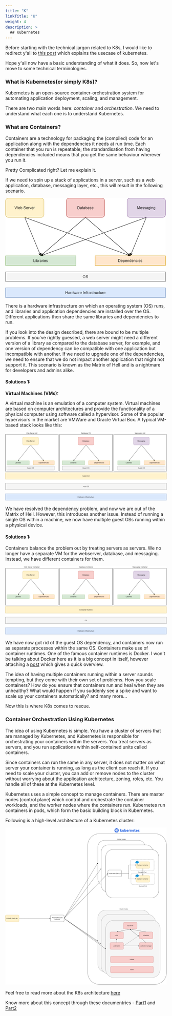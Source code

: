 ```yaml
---
title: "K"
linkTitle: "K"
weight: 4
description: >
  ## Kubernetes
---
```


Before starting with the technical jargon related to K8s, I would like to redirect y'all to [this post](https://www.linkedin.com/posts/stevenouri_mlops-devops-activity-6857456996527022080-TBeF) which explains the usecase of kubernetes.

Hope y'all now have a basic understanding of what it does. So, now let's move to some technical terminologies.

### What is Kubernetes(or simply K8s)?

Kubernetes is an open-source container-orchestration system for automating application deployment, scaling, and management.

There are two main words here: *container* and *orchestration*. We need to understand what each one is to understand Kubernetes.

### What are Containers?

Containers are a technology for packaging the (compiled) code for an application along with the dependencies it needs at run time. Each container that you run is repeatable; the standardisation from having dependencies included means that you get the same behaviour wherever you run it.

Pretty Complicated right? Let me explain it.

If we need to spin up a stack of applications in a server, such as a web application, database, messaging layer, etc., this will result in the following scenario.

![](1.png)

There is a hardware infrastructure on which an operating system (OS) runs, and libraries and application dependencies are installed over the OS. Different applications then share the same libraries and dependencies to run.

If you look into the design described, there are bound to be multiple problems. If you’ve rightly guessed, a web server might need a different version of a library as compared to the database server, for example, and one version of dependency can be compatible with one application but incompatible with another. If we need to upgrade one of the dependencies, we need to ensure that we do not impact another application that might not support it. This scenario is known as the Matrix of Hell and is a nightmare for developers and admins alike.

#### Solutions 1:

**Virtual Machines (VMs):**

A virtual machine is an emulation of a computer system. Virtual machines are based on computer architectures and provide the functionality of a physical computer using software called a hypervisor. Some of the popular hypervisors in the market are VMWare and Oracle Virtual Box. A typical VM-based stack looks like this:

![](2.png)

We have resolved the dependency problem, and now we are out of the Matrix of Hell. However, this introduces another issue. Instead of running a single OS within a machine, we now have multiple guest OSs running within a physical device.

#### Solutions 1:

Containers balance the problem out by treating servers as servers. We no longer have a separate VM for the webserver, database, and messaging. Instead, we have different containers for them.

![](3.png)

We have now got rid of the guest OS dependency, and containers now run as separate processes within the same OS. Containers make use of container runtimes. One of the famous container runtimes is Docker. I won't be talking about Docker here as it is a big concept in itself, however attaching a [post](https://www.linkedin.com/posts/stevenouri_buildwithai-programming-activity-6857289563795279872-ol7s?utm_source=linkedin_share&utm_medium=member_desktop_web) which gives a quick overview.

The idea of having multiple containers running within a server sounds tempting, but they come with their own set of problems. How you scale containers? How do you ensure that containers run and heal when they are unhealthy? What would happen if you suddenly see a spike and want to scale up your containers automatically? and many more...

Now this is where K8s comes to rescue.

### Container Orchestration Using Kubernetes

The idea of using Kubernetes is simple. You have a cluster of servers that are managed by Kubernetes, and Kubernetes is responsible for orchestrating your containers within the servers. You treat servers as servers, and you run applications within self-contained units called containers.

Since containers can run the same in any server, it does not matter on what server your container is running, as long as the client can reach it. If you need to scale your cluster, you can add or remove nodes to the cluster without worrying about the application architecture, zoning, roles, etc. You handle all of these at the Kubernetes level.

Kubernetes uses a simple concept to manage containers. There are master nodes (control plane) which control and orchestrate the container workloads, and the worker nodes where the containers run. Kubernetes run containers in pods, which form the basic building block in Kubernetes.

Following is a high-level architecture of a Kubernetes cluster:

![](4.png)

Feel free to read more about the K8s architecture [here](https://avinetworks.com/glossary/kubernetes-architecture/#:~:text=Basic%20Kubernetes%20architecture%20exists%20in,which%20are%20composed%20of%20containers.)

Know more about this concept through these documentries - [Part1](https://youtu.be/BE77h7dmoQU) and [Part2](https://youtu.be/318elIq37PE)